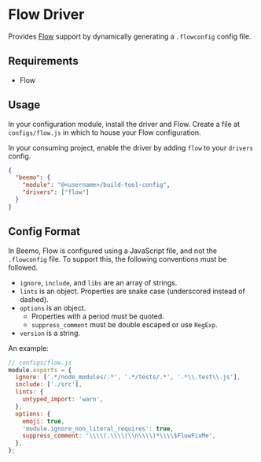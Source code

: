 # Flow Driver

Provides [Flow](https://github.com/facebook/flow) support by dynamically generating a
`.flowconfig` config file.

## Requirements

* Flow

## Usage

In your configuration module, install the driver and Flow. Create a file at `configs/flow.js` in
which to house your Flow configuration.

In your consuming project, enable the driver by adding `flow` to your `drivers` config.

```json
{
  "beemo": {
    "module": "@<username>/build-tool-config",
    "drivers": ["flow"]
  }
}
```

## Config Format

In Beemo, Flow is configured using a JavaScript file, and not the `.flowconfig` file. To support
this, the following conventions must be followed.

* `ignore`, `include`, and `libs` are an array of strings.
* `lints` is an object. Properties are snake case (underscored instead of dashed).
* `options` is an object.
  * Properties with a period must be quoted.
  * `suppress_comment` must be double escaped or use `RegExp`.
* `version` is a string.

An example:

```js
// configs/flow.js
module.exports = {
  ignore: ['.*/node_modules/.*', '.*/tests/.*', '.*\\.test\\.js'],
  include: ['./src'],
  lints: {
    untyped_import: 'warn',
  },
  options: {
    emoji: true,
    'module.ignore_non_literal_requires': true,
    suppress_comment: '\\\\(.\\\\|\\n\\\\)*\\\\$FlowFixMe',
  },
};
```
